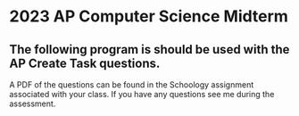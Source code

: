 2023 AP Computer Science Midterm
==================================

The following program is should be used with the AP Create Task questions.
----------------------------------

A PDF of the questions can be found in the Schoology assignment associated with your class.  If you have any questions see me during the assessment.
